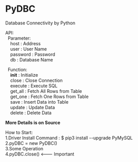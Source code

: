 # PyDBC
Database Connectivity by Python<br>

API:<br>
&nbsp;&nbsp;Parameter:<br>
&nbsp;&nbsp;&nbsp;&nbsp;host : Address<br>
&nbsp;&nbsp;&nbsp;&nbsp;user : User Name<br>
&nbsp;&nbsp;&nbsp;&nbsp;password : Password<br>
&nbsp;&nbsp;&nbsp;&nbsp;db : Database Name<br>
  
&nbsp;&nbsp;Function:<br>
&nbsp;&nbsp;&nbsp;&nbsp;__init__ : Initialize<br>
&nbsp;&nbsp;&nbsp;&nbsp;close : Close Connection<br>
&nbsp;&nbsp;&nbsp;&nbsp;execute : Execute SQL<br>
&nbsp;&nbsp;&nbsp;&nbsp;get_all : Fetch All Rows from Table<br>
&nbsp;&nbsp;&nbsp;&nbsp;get_one : Fetch One Rows from Table<br>
&nbsp;&nbsp;&nbsp;&nbsp;save : Insert Data into Table<br>
&nbsp;&nbsp;&nbsp;&nbsp;update : Update Data<br>
&nbsp;&nbsp;&nbsp;&nbsp;delete : Delete Data<br>
 
<strong>More Details is on Source</strong><br>

How to Start:<br>
1.Driver Install Command : $ pip3 install --upgrade PyMySQL<br>
2.pyDBC = new PyDBC()<br>
3.Some Operation<br>
4.pyDBC.close()  <--- Important<br>
